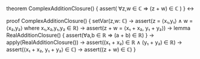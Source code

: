 theorem ComplexAdditionClosure() {
  assert(
    ∀z,w ∈ ℂ ⇒ (z + w) ∈ ℂ
  )
} ↔

proof ComplexAdditionClosure() {
  setVar(z,w: ℂ) →
  assert(z = ⟨x₁,y₁⟩ ∧ w = ⟨x₂,y₂⟩ where x₁,x₂,y₁,y₂ ∈ ℝ) →
  assert(z + w = ⟨x₁ + x₂, y₁ + y₂⟩) →
  lemma RealAdditionClosure() {
    assert(∀a,b ∈ ℝ ⇒ (a + b) ∈ ℝ)
  } →
  apply(RealAdditionClosure()) →
  assert((x₁ + x₂) ∈ ℝ ∧ (y₁ + y₂) ∈ ℝ) →
  assert(⟨x₁ + x₂, y₁ + y₂⟩ ∈ ℂ) →
  assert((z + w) ∈ ℂ)
}